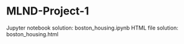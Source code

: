 # MLND-Project-1

Jupyter notebook solution: boston_housing.ipynb
HTML file solution: boston_housing.html
